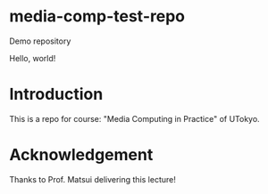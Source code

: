 # media-comp-test-repo
Demo repository 

Hello, world!

# Introduction
This is a repo for course: "Media Computing in Practice" of UTokyo. 

# Acknowledgement
Thanks to Prof. Matsui delivering this lecture!
